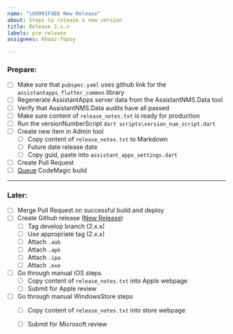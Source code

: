 ```yaml
---
name: "\U0001F4E6 New Release"
about: Steps to release a new version
title: Release 2.x.x
labels: pre-release
assignees: Khaoz-Topsy

---
```


### Prepare:
- [ ] Make sure that `pubspec.yaml` uses github link for the `assistantapps_flutter_common` library
- [ ] Regenerate AssistantApps server data from the AssistantNMS.Data tool
- [ ] Verify that AssistantNMS.Data audits have all passed
- [ ] Make sure content of `release_notes.txt` is ready for production
- [ ] Run the versionNumberScript `dart scripts\version_num_script.dart`
- [ ] Create new item in Admin tool
  - [ ] Copy content of `release_notes.txt` to Markdown
  - [ ] Future date release date
  - [ ] Copy guid, paste into `assistant_apps_settings.dart`
- [ ] Create Pull Request
- [ ] [Queue](https://codemagic.io/app/5d9da9057a0a9500105180bf/workflow/5ef3374ec0adbfe0fdee431d/settings) CodeMagic build 

---

### Later:
- [ ] Merge Pull Request on successful build and deploy
- [ ] Create Github release ([New Release](https://github.com/AssistantNMS/App/releases/new))
  - [ ] Tag develop branch (2.x.x)
  - [ ] Use appropriate tag (2.x.x)
  - [ ] Attach `.aab`
  - [ ] Attach `.apk`
  - [ ] Attach `.ipa`
  - [ ] Attach `.exe`
- [ ] Go through manual iOS steps
  - [ ] Copy content of `release_notes.txt` into Apple webpage
  - [ ] Submit for Apple review
- [ ] Go through manual WindowsStore steps
  - [ ] Copy content of `release_notes.txt` into store webpage
  - [ ] Submit for Microsoft review

